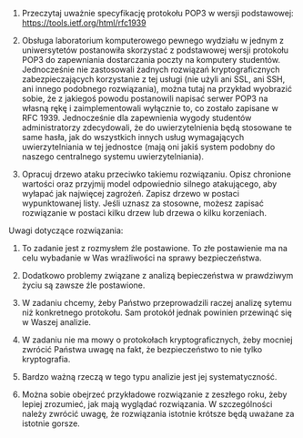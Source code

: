 1. Przeczytaj uważnie specyfikację protokołu POP3 w wersji podstawowej:
https://tools.ietf.org/html/rfc1939

2. Obsługa laboratorium komputerowego pewnego wydziału w jednym z
uniwersytetów postanowiła skorzystać z podstawowej wersji
protokołu POP3 do zapewniania dostarczania poczty na komputery
studentów. Jednocześnie nie zastosowali żadnych rozwiązań
kryptograficznych zabezpieczających korzystanie z tej usługi
(nie użyli ani SSL, ani SSH, ani innego podobnego rozwiązania),
można tutaj na przykład wyobrazić sobie, że z jakiegoś powodu postanowili
napisać serwer POP3 na własną rękę i zaimplementowali wyłącznie
to, co zostało zapisane w RFC 1939. Jednocześnie dla zapewnienia
wygody studentów administratorzy zdecydowali, że do uwierzytelnienia
będą stosowane te same hasła, jak do wszystkich innych usług wymagających
uwierzytelniania w tej jednostce (mają oni jakiś system podobny do
naszego centralnego systemu uwierzytelniania).

3. Opracuj drzewo ataku przeciwko takiemu rozwiązaniu. Opisz chronione
wartości oraz przyjmij model odpowiednio silnego atakującego, aby
wyłapać jak najwięcej zagrożeń. Zapisz drzewo w postaci wypunktowanej
listy. Jeśli uznasz za stosowne, możesz zapisać rozwiązanie w postaci
kilku drzew lub drzewa o kilku korzeniach.

Uwagi dotyczące rozwiązania:

1. To zadanie jest z rozmysłem źle postawione. To złe postawienie ma na celu
wybadanie w Was wrażliwości na sprawy bezpieczeństwa.

2. Dodatkowo problemy związane z analizą bepieczeństwa w prawdziwym życiu są
zawsze źle postawione.

3. W zadaniu chcemy, żeby Państwo przeprowadzili raczej analizę sytemu niż
konkretnego protokołu. Sam protokół jednak powinien przewinąć się w Waszej
analizie.

4. W zadaniu nie ma mowy o protokołach kryptograficznych, żeby mocniej zwrócić
Państwa uwagę na fakt, że bezpieczeństwo to nie tylko kryptografia.

5. Bardzo ważną rzeczą w tego typu analizie jest jej systematyczność.

6. Można sobie obejrzeć przykładowe rozwiązanie z zeszłego roku, żeby lepiej
zrozumieć, jak mają wyglądać rozwiązania. W szczególności należy zwrócić
uwagę, że rozwiązania istotnie krótsze będą uważane za istotnie gorsze.

